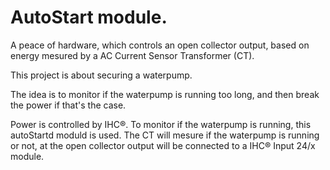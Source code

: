 # AutoStart module.

A peace of hardware, which controls an open collector output, based on energy mesured by a AC Current Sensor Transformer (CT).

This project is about securing a waterpump.

The idea is to monitor if the waterpump is running too long, and then break the power if that's the case.

Power is controlled by IHC®. To monitor if the waterpump is running, this autoStartd moduld is used.
The CT will mesure if the waterpump is running or not, at the open collector output will be connected to a IHC® Input 24/x module.
